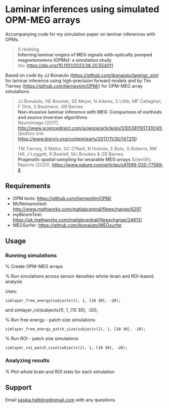 Laminar inferences using simulated OPM-MEG arrays
=======================

Accompanying code for my simulation paper on laminar inferences with OPMs. 

> S Helbling<br>
> **Inferring laminar origins of MEG signals with optically pumped magnetometers (OPMs): a simulation study**<br>
> doi: https://doi.org/10.1101/2023.08.20.554011

Based on code by JJ Bonaiuto (https://github.com/jbonaiuto/laminar_sim) for laminar inference using high-precision forward models
and by Tim Tierney (https://github.com/tierneytim/OPM/) for OPM-MEG array simulations.

> JJ Bonaiuto, HE Rossiter, SS Meyer, N Adams, S Little, MF Callaghan, F Dick, S Bestmann, GR Barnes<br>
> **Non-invasive laminar inference with MEG: Comparison of methods and source inversion algorithms**<br>
> NeuroImage (2017), http://www.sciencedirect.com/science/article/pii/S1053811917310145<br>
> (bioRxiv link: https://www.biorxiv.org/content/early/2017/11/30/147215)

> TM Tierney, S Mellor, GC O’Neill, N Holmes, E Boto, G Roberts, RM Hill, J Leggett, R Bowtell, MJ Brookes & GR Barnes<br> 
> **Pragmatic spatial sampling for wearable MEG arrays**
> Scientific Reports (2020), https://www.nature.com/articles/s41598-020-77589-8

## Requirements

* OPM tools: https://github.com/tierneytim/OPM/
* McNemarextest: http://www.mathworks.com/matlabcentral/fileexchange/6297
* myBinomTest: https://uk.mathworks.com/matlabcentral/fileexchange/24813/
* MEGSurfer: https://github.com/jbonaiuto/MEGsurfer

## Usage

### Running simulations

% Create OPM-MEG arrays

% Run simulations across sensor densities whole-brain and ROI-based analysis 

Uses: 

    simlayer_free_energy(subjects(1), 1, [10 30], -20);
and
    simlayer_roi(subjects(1), 1, [10 30], -20);


% Run free energy - patch size simulations

    simlayer_free_energy_patch_size(subjects(1), 1, [10 30], -20);


% Run ROI - patch size simulations
  
    simlayer_roi_patch_size(subjects(1), 1, [10 30], -20);


### Analyzing results

% Plot whole brain and ROI stats for each simulation


## Support
Email saskia.helbling@gmail.com with any questions.
